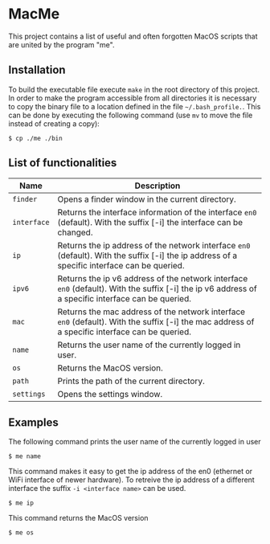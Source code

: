 # MacMe
This project contains a list of useful and often forgotten MacOS scripts that are united by the program "me". 

## Installation
To build the executable file execute ``make`` in the root directory of this project.
In order to make the program accessible from all directories it is necessary to copy the binary file to a location defined in the file ``~/.bash_profile.``. This can be done by executing the following command (use ``mv`` to move the file instead of creating a copy):
```
$ cp ./me ./bin
```

## List of functionalities

| Name     | Description                                                                                                                                                 |
|----------|-------------------------------------------------------------------------------------------------------------------------------------------------------------|
| ``finder``   | Opens a finder window in the current directory. |
| ``interface``| Returns the interface information of the interface ``en0`` (default). With the suffix [-i] <interface name> the interface can be changed.|
| ``ip``       | Returns the ip address of the network interface ``en0`` (default). With the suffix [-i] <interface name> the ip address of a specific interface can be queried. |
| ``ipv6``     | Returns the ip v6 address of the network interface ``en0`` (default). With the suffix [-i] <interface name> the ip v6 address of a specific interface can be queried. |
| ``mac``      | Returns the mac address of the network interface ``en0`` (default). With the suffix [-i] <interface name> the mac address of a specific interface can be queried.|
| ``name``     | Returns the user name of the currently logged in user. |
| ``os``       | Returns the MacOS version. |
| ``path``     | Prints the path of the current directory. |                                                                                                                         
| ``settings`` | Opens the settings window. |

## Examples

The following command prints the user name of the currently logged in user

```
$ me name
```

This command makes it easy to get the ip address of the en0 (ethernet or WiFi interface of newer hardware). To retreive the ip address of a different interface the suffix ``-i <interface name>`` can be used.

```
$ me ip
```

This command returns the MacOS version
```
$ me os
```